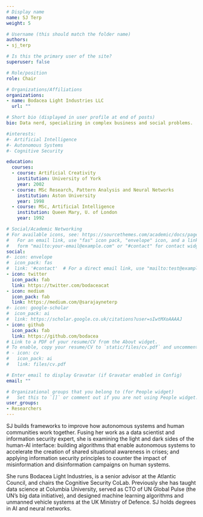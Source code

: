 ```yaml
---
# Display name
name: SJ Terp
weight: 5

# Username (this should match the folder name)
authors:
- sj_terp

# Is this the primary user of the site?
superuser: false

# Role/position
role: Chair

# Organizations/Affiliations
organizations:
- name: Bodacea Light Industries LLC
  url: ""

# Short bio (displayed in user profile at end of posts)
bio: Data nerd, specializing in complex business and social problems.

#interests:
#- Artificial Intelligence
#- Autonomous Systems
#- Cognitive Security

education:
  courses:
  - course: Artificial Creativity
    institution: University of York
    year: 2002
  - course: MSc Research, Pattern Analysis and Neural Networks
    institution: Aston University
    year: 1998
  - course: MSc, Artificial Intelligence
    institution: Queen Mary, U. of London
    year: 1992

# Social/Academic Networking
# For available icons, see: https://sourcethemes.com/academic/docs/page-builder/#icons
#   For an email link, use "fas" icon pack, "envelope" icon, and a link in the
#   form "mailto:your-email@example.com" or "#contact" for contact widget.
social:
#- icon: envelope
#  icon_pack: fas
#  link: '#contact'  # For a direct email link, use "mailto:test@example.org".
- icon: twitter
  icon_pack: fab
  link: https://twitter.com/bodaceacat
- icon: medium
  icon_pack: fab
  link: https://medium.com/@sarajayneterp
#- icon: google-scholar
#  icon_pack: ai
#  link: https://scholar.google.co.uk/citations?user=sIwtMXoAAAAJ
- icon: github
  icon_pack: fab
  link: https://github.com/bodacea
# Link to a PDF of your resume/CV from the About widget.
# To enable, copy your resume/CV to `static/files/cv.pdf` and uncomment the lines below.
# - icon: cv
#   icon_pack: ai
#   link: files/cv.pdf

# Enter email to display Gravatar (if Gravatar enabled in Config)
email: ""

# Organizational groups that you belong to (for People widget)
#   Set this to `[]` or comment out if you are not using People widget.
user_groups:
- Researchers
---
```


SJ builds frameworks to improve how autonomous systems and human communities work together. Fusing her work as a data scientist and information security expert, she is examining the light and dark sides of the human-AI interface: building algorithms that enable autonomous systems to accelerate the creation of shared situational awareness in crises; and applying information security principles to counter the impact of misinformation and disinformation campaigns on human systems. 

She runs Bodacea Light Industries, is a senior advisor at the Atlantic Council, and chairs the Cognitive Security CoLab. Previously she has taught data science at Columbia University, served as CTO of UN Global Pulse (the UN’s big data initiative), and designed machine learning algorithms and unmanned vehicle systems at the UK Ministry of Defence. SJ holds degrees in AI and neural networks.
